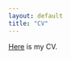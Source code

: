 ```yaml
---
layout: default
title: "CV"
---
```



[Here](https://www.dropbox.com/scl/fi/xd8akhdc6w0xqqag1rto2/Mamunuru_CV_May_2025.pdf?rlkey=kt6hs0ktd1ywad2iu4onasbuz&dl=0) is my CV. 


